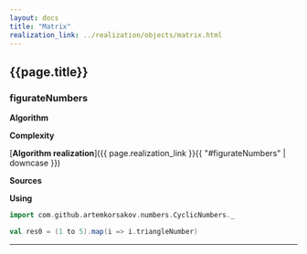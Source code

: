 ```yaml
---
layout: docs
title: "Matrix"
realization_link: ../realization/objects/matrix.html
---
```


## {{page.title}}

### figurateNumbers

**Algorithm**

**Complexity** 
     
[**Algorithm realization**]({{ page.realization_link }}{{ "#figurateNumbers" | downcase }})

**Sources** 

**Using**
```scala mdoc
import com.github.artemkorsakov.numbers.CyclicNumbers._

val res0 = (1 to 5).map(i => i.triangleNumber)
```

---
